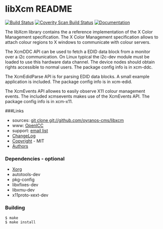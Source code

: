 # libXcm README
[![Build Status](https://travis-ci.org/oyranos-cms/libxcm.svg?branch=master)](https://travis-ci.org/oyranos-cms/libxcm) [![Coverity Scan Build Status](https://scan.coverity.com/projects/4303/badge.svg)](https://scan.coverity.com/projects/4303) [![Documentation](https://codedocs.xyz/oyranos-cms/libxcm.svg)](https://codedocs.xyz/oyranos-cms/libxcm/)

The libXcm library contains the a reference implementation of the 
X Color Management specification. The X Color Management specification 
allows to attach colour regions to X windows to communicate with colour
servers.

The XcmDDC API can be used to fetch a EDID data block from a monitor over
a i2c communication. On Linux typical the i2c-dev module
must be loaded to use this hardware data channel. The device nodes
should obtain rights accessible to normal users. The package config info is
in xcm-ddc.

The XcmEdidParse API is for parsing EDID data blocks. A small example 
application is included. The package config info is in xcm-edid.

The XcmEvents API allowes to easily observe X11 colour management events.
The included xcmsevents makes use of the XcmEvents API. The package config
info is in xcm-x11.


###Links
* sources: [git clone git://github.com/oyranos-cms/libxcm](https://github.com/oyranos-cms/libxcm)
* www: [OpenICC](http://www.oyranos.org/libxcm)
* support: [email list](http://lists.freedesktop.org/mailman/listinfo/openicc)
* [ChangeLog](docs/ChangeLog)
* [Copyright](docs/COPYING) - MIT
* [Authors](docs/AUTHORS)


### Dependencies - optional
* [Xorg](http://www.x.org)
* autotools-dev
* pkg-config
* libxfixes-dev
* libxmu-dev
* x11proto-xext-dev


### Building
    $ make
    $ make install



